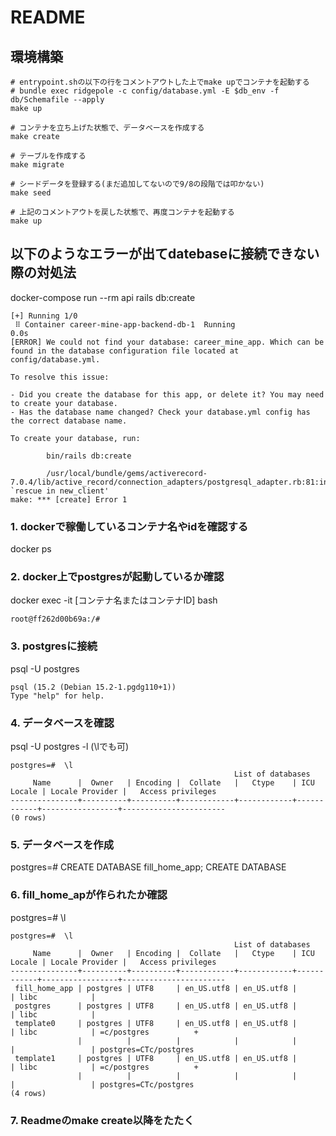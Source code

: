 # README

## 環境構築

```shell
# entrypoint.shの以下の行をコメントアウトした上でmake upでコンテナを起動する
# bundle exec ridgepole -c config/database.yml -E $db_env -f db/Schemafile --apply
make up

# コンテナを立ち上げた状態で、データベースを作成する
make create

# テーブルを作成する
make migrate

# シードデータを登録する(まだ追加してないので9/8の段階では叩かない)
make seed

# 上記のコメントアウトを戻した状態で、再度コンテナを起動する
make up
```

## 以下のようなエラーが出てdatebaseに接続できない際の対処法

docker-compose run --rm api rails db:create
```
[+] Running 1/0
 ⠿ Container career-mine-app-backend-db-1  Running                                                   0.0s
[ERROR] We could not find your database: career_mine_app. Which can be found in the database configuration file located at config/database.yml.

To resolve this issue:

- Did you create the database for this app, or delete it? You may need to create your database.
- Has the database name changed? Check your database.yml config has the correct database name.

To create your database, run:

        bin/rails db:create

        /usr/local/bundle/gems/activerecord-7.0.4/lib/active_record/connection_adapters/postgresql_adapter.rb:81:in `rescue in new_client'
make: *** [create] Error 1
```

### 1. dockerで稼働しているコンテナ名やidを確認する

docker ps

### 2. docker上でpostgresが起動しているか確認

docker exec -it [コンテナ名またはコンテナID] bash
```
root@ff262d00b69a:/#
```

### 3. postgresに接続

psql -U postgres
```
psql (15.2 (Debian 15.2-1.pgdg110+1))
Type "help" for help.
```

### 4. データベースを確認

 psql -U postgres -l (\lでも可)
```
postgres=#  \l
                                                  List of databases
     Name      |  Owner   | Encoding |  Collate   |   Ctype    | ICU Locale | Locale Provider |   Access privileges   
---------------+----------+----------+------------+------------+------------+-----------------+-----------------------
(0 rows)
```

### 5. データベースを作成

postgres=# CREATE DATABASE fill_home_app;
CREATE DATABASE

### 6. fill_home_apが作られたか確認
postgres=# \l

```
postgres=#  \l
                                                  List of databases
     Name      |  Owner   | Encoding |  Collate   |   Ctype    | ICU Locale | Locale Provider |   Access privileges   
---------------+----------+----------+------------+------------+------------+-----------------+-----------------------
 fill_home_app | postgres | UTF8     | en_US.utf8 | en_US.utf8 |            | libc            | 
 postgres      | postgres | UTF8     | en_US.utf8 | en_US.utf8 |            | libc            | 
 template0     | postgres | UTF8     | en_US.utf8 | en_US.utf8 |            | libc            | =c/postgres          +
               |          |          |            |            |            |                 | postgres=CTc/postgres
 template1     | postgres | UTF8     | en_US.utf8 | en_US.utf8 |            | libc            | =c/postgres          +
               |          |          |            |            |            |                 | postgres=CTc/postgres
(4 rows)
```

### 7. Readmeのmake create以降をたたく